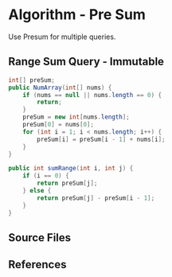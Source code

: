 # Algorithm - Pre Sum

Use Presum for multiple queries.

## Range Sum Query - Immutable

```java
int[] preSum;
public NumArray(int[] nums) {
    if (nums == null || nums.length == 0) {
        return;
    }
    preSum = new int[nums.length];
    preSum[0] = nums[0];
    for (int i = 1; i < nums.length; i++) {
        preSum[i] = preSum[i - 1] + nums[i];
    }
}

public int sumRange(int i, int j) {
    if (i == 0) {
        return preSum[j];
    } else {
        return preSum[j] - preSum[i - 1];
    }
}
```

## Source Files

## References
